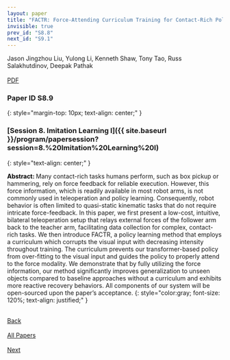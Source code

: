 ```yaml
---
layout: paper
title: "FACTR: Force-Attending Curriculum Training for Contact-Rich Policy Learning"
invisible: true
prev_id: "S8.8"
next_id: "S9.1"
---
```

<div class="paper-authors">
  <div class="paper-author-box">
    <div class="paper-author-name">Jason Jingzhou Liu, Yulong Li, Kenneth Shaw, Tony Tao, Russ Salakhutdinov, Deepak Pathak</div>
    <div class="paper-author-uni"></div>
  </div>
</div>

<div class="paper-pdf-modern">
  <div class="paper-menu-icon">
    <a href="https://www.roboticsproceedings.org/rss25/p320.pdf" title="Download PDF" target="_blank">
      <i class="fa fa-file-pdf-o"></i><br>
      <span class="paper-menu-label">PDF</span>
    </a>
  </div>
</div>

### Paper ID S8.9
{: style="margin-top: 10px; text-align: center;" }

### [Session 8. Imitation Learning I]({{ site.baseurl }}/program/papersession?session=8.%20Imitation%20Learning%20I)
{: style="text-align: center;" }

<b style="color: black;">Abstract: </b>Many contact-rich tasks humans perform, such as box pickup or hammering, rely on force feedback for reliable execution. However, this force information, which is readily available in most robot arms, is not commonly used in teleoperation and policy learning. Consequently, robot behavior is often limited to quasi-static kinematic tasks that do not require intricate force-feedback. In this paper, we first present a low-cost, intuitive, bilateral teleoperation setup that relays external forces of the follower arm back to the teacher arm, facilitating data collection for complex, contact-rich tasks. We then introduce FACTR, a policy learning method that employs a curriculum which corrupts the visual input with decreasing intensity throughout training. The curriculum prevents our transformer-based policy from over-fitting to the visual input and guides the policy to properly attend to the force modality. We demonstrate that by fully utilizing the force information, our method significantly improves generalization to unseen objects compared to baseline approaches without a curriculum and exhibits more reactive recovery behaviors. All components of our system will be open-sourced upon the paper’s acceptance.
{: style="color:gray; font-size: 120%; text-align: justified;" }

<div class="paper-menu">
  <div class="paper-menu-inner">
    <a href="{{ site.baseurl }}/program/papers/S8.8/" title="Previous Paper">
            <div class="paper-menu-icon">
                <i class="fa fa-chevron-left"></i><br>
                <span class="paper-menu-label">Back</span>
            </div>
        </a>
    <a href="{{ site.baseurl }}/program/papers" title="All Papers">
      <div class="paper-menu-icon">
        <i class="fa fa-list"></i><br>
        <span class="paper-menu-label">All Papers</span>
      </div>
    </a>
    <a href="{{ site.baseurl }}/program/papers/S9.1/" title="Next Paper">
            <div class="paper-menu-icon">
                <i class="fa fa-chevron-right"></i><br>
                <span class="paper-menu-label">Next</span>
            </div>
        </a>
  </div>
</div>
